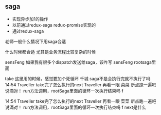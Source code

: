 ## saga
-  实现异步加1的操作
-   以前通过redux-saga redux-promise实现的
-   通过redux-saga


老师一般什么情况下用saga合适 

什么时候都合适
尤其是业务流程比较复杂的时候

sensFeng
如果我有很多个dispatch发送给saga，该咋写 
sensFeng
rootsaga里面 


take 这里用的时候，感觉要加个死循环 
千城
saga不是会执行完就不执行了吗 
14:54
Traveller
take完了怎么执行的next 
Traveller
再看一眼 
菜菜
断点跑一遍吧 
说滴对！
run方法调用，rootSaga里面的循环一次执行结束吗 
f



14:54
Traveller
take完了怎么执行的next 
Traveller
再看一眼 
菜菜
断点跑一遍吧 
说滴对！
run方法调用，rootSaga里面的循环一次执行结束吗 
f
next是什么 
